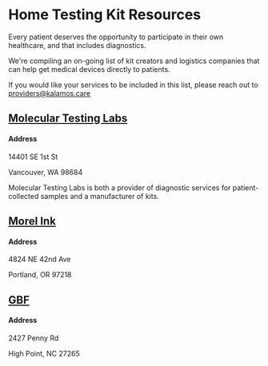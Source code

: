 # Home Testing Kit Resources

Every patient deserves the opportunity to participate in their own healthcare, and that includes diagnostics.

We're compiling an on-going list of kit creators and logistics companies that can help get medical devices directly to patients.

If you would like your services to be included in this list, please reach out to [providers@kalamos.care](mailto:providers@kalamos.care)


## [Molecular Testing Labs](https://www.moleculartestinglabs.com)

#### Address
14401 SE 1st St

Vancouver, WA 98684

Molecular Testing Labs is both a provider of diagnostic services for patient-collected samples and a manufacturer of kits.


## [Morel Ink](https://www.morelink.com/)

#### Address
4824 NE 42nd Ave

Portland, OR 97218


## [GBF](http://www.gbf-inc.com/)

#### Address
2427 Penny Rd

High Point, NC 27265
